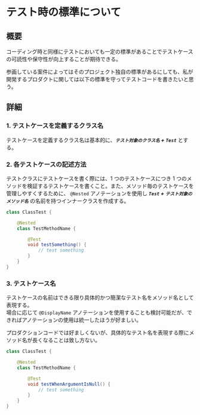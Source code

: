 # テスト時の標準について

## 概要

コーディング時と同様にテストにおいても一定の標準があることでテストケースの可読性や保守性が向上することが期待できる。

参画している案件によってはそのプロジェクト独自の標準があるにしても、私が開発するプロダクトに関しては以下の標準を守ってテストコードを書きたいと思う。

## 詳細

### 1. テストケースを定義するクラス名

テストケースを定義するクラス名は基本的に、**_`テスト対象のクラス名` + `Test`_** とする。

### 2. 各テストケースの記述方法

テストクラスにテストケースを書く際には、1 つのテストケースにつき 1 つのメソッドを検証するテストケースを書くこと。また、メソッド毎のテストケースを管理しやすくするために、 `@Nested` アノテーションを使用し **_`Test` + `テスト対象のメソッド名`_** の名前を持つインナークラスを作成する。

```java
class ClassTest {

    @Nested
    class TestMethodName {

        @Test
        void testSomething() {
            // test something
        }
    }
}
```

### 3. テストケース名

テストケースの名前はできる限り具体的かつ簡潔なテスト名をメソッド名として表現する。</br>
場合に応じて `@DisplayName` アノテーションを使用することも検討可能だが、できればアノテーションの使用は統一したほうが好ましい。

プロダクションコードでは好ましくないが、具体的なテスト名を表現する際にメソッド名が長くなることは致し方ない。

```java
class ClassTest {

    @Nested
    class TestMethodName {

        @Test
        void testWhenArgumentIsNull() {
            // test something
        }
    }
}
```
